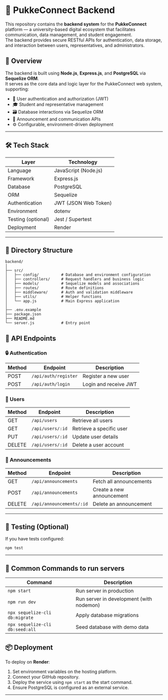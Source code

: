 # 🧩 PukkeConnect Backend

This repository contains the **backend system** for the **PukkeConnect** platform — a university-based digital ecosystem that facilitates communication, data management, and student engagement.  
The backend provides secure RESTful APIs for authentication, data storage, and interaction between users, representatives, and administrators.


## 🚀 Overview

The backend is built using **Node.js**, **Express.js**, and **PostgreSQL** via **Sequelize ORM**.  
It serves as the core data and logic layer for the PukkeConnect web system, supporting:

- 🔐 User authentication and authorization (JWT)
- 🎓 Student and representative management
- 🗃️ Database interactions via Sequelize ORM
- 💬 Announcement and communication APIs
- ⚙️ Configurable, environment-driven deployment

---

## 🛠️ Tech Stack

| Layer | Technology |
|-------|-------------|
| Language | JavaScript (Node.js) |
| Framework | Express.js |
| Database | PostgreSQL |
| ORM | Sequelize |
| Authentication | JWT (JSON Web Token) |
| Environment | dotenv |
| Testing (optional) | Jest / Supertest |
| Deployment | Render |

---

## 📂 Directory Structure

```
backend/
│
├── src/
│   ├── config/          # Database and environment configuration
│   ├── controllers/     # Request handlers and business logic
│   ├── models/          # Sequelize models and associations
│   ├── routes/          # Route definitions
│   ├── middleware/      # Auth and validation middleware
│   ├── utils/           # Helper functions
│   └── app.js           # Main Express application
│
├── .env.example
├── package.json
├── README.md
└── server.js            # Entry point
```



## 🔗 API Endpoints

### 🔒 Authentication
| Method | Endpoint | Description |
|--------|-----------|-------------|
| POST | `/api/auth/register` | Register a new user |
| POST | `/api/auth/login` | Login and receive JWT |

### 👤 Users
| Method | Endpoint | Description |
|--------|-----------|-------------|
| GET | `/api/users` | Retrieve all users |
| GET | `/api/users/:id` | Retrieve a specific user |
| PUT | `/api/users/:id` | Update user details |
| DELETE | `/api/users/:id` | Delete a user account |

### 📢 Announcements
| Method | Endpoint | Description |
|--------|-----------|-------------|
| GET | `/api/announcements` | Fetch all announcements |
| POST | `/api/announcements` | Create a new announcement |
| DELETE | `/api/announcements/:id` | Delete an announcement |

---

## 🧪 Testing (Optional)

If you have tests configured:
```bash
npm test
```

---

## 🧰 Common Commands to run servers

| Command | Description |
|----------|-------------
| `npm start` | Run server in production |
| `npm run dev` | Run server in development (with nodemon) |
| `npx sequelize-cli db:migrate` | Apply database migrations |
| `npx sequelize-cli db:seed:all` | Seed database with demo data |



## 📦 Deployment

To deploy on **Render**:
1. Set environment variables on the hosting platform.
2. Connect your GitHub repository.
3. Deploy the service using `npm start` as the start command.
4. Ensure PostgreSQL is configured as an external service.

---


